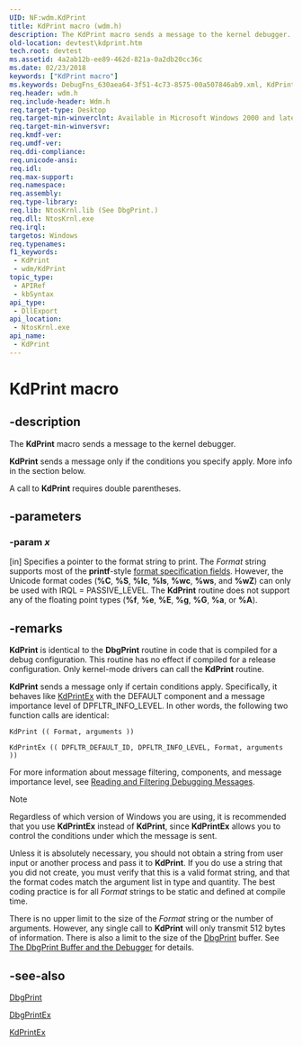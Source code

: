 ```yaml
---
UID: NF:wdm.KdPrint
title: KdPrint macro (wdm.h)
description: The KdPrint macro sends a message to the kernel debugger.
old-location: devtest\kdprint.htm
tech.root: devtest
ms.assetid: 4a2ab12b-ee89-462d-821a-0a2db20cc36c
ms.date: 02/23/2018
keywords: ["KdPrint macro"]
ms.keywords: DebugFns_630aea64-3f51-4c73-8575-00a507846ab9.xml, KdPrint, KdPrint function [Driver Development Tools], devtest.kdprint, wdm/KdPrint
req.header: wdm.h
req.include-header: Wdm.h
req.target-type: Desktop
req.target-min-winverclnt: Available in Microsoft Windows 2000 and later.
req.target-min-winversvr: 
req.kmdf-ver: 
req.umdf-ver: 
req.ddi-compliance: 
req.unicode-ansi: 
req.idl: 
req.max-support: 
req.namespace: 
req.assembly: 
req.type-library: 
req.lib: NtosKrnl.lib (See DbgPrint.)
req.dll: NtosKrnl.exe
req.irql: 
targetos: Windows
req.typenames: 
f1_keywords:
 - KdPrint
 - wdm/KdPrint
topic_type:
 - APIRef
 - kbSyntax
api_type:
 - DllExport
api_location:
 - NtosKrnl.exe
api_name:
 - KdPrint
---
```


# KdPrint macro


## -description

The **KdPrint** macro sends a message to the kernel debugger.

**KdPrint** sends a message only if the conditions you specify apply. More info in the section below.

A call to **KdPrint** requires double parentheses.

## -parameters

### -param _x_ 

[in]
Specifies a pointer to the format string to print. The *Format* string supports most of the **printf**-style [format specification fields](/cpp/c-runtime-library/format-specification-syntax-printf-and-wprintf-functions?view=vs-2019). However, the Unicode format codes (**%C**, **%S**, **%lc**, **%ls**, **%wc**, **%ws**, and **%wZ**) can only be used with IRQL = PASSIVE_LEVEL. The **KdPrint** routine does not support any of the floating point types (**%f**, **%e**, **%E**, **%g**, **%G**, **%a**, or **%A**).

## -remarks

**KdPrint** is identical to the **DbgPrint** routine in code that is compiled for a debug configuration.  This routine has no effect if compiled for a release configuration. Only kernel-mode drivers can call the **KdPrint** routine.

**KdPrint** sends a message only if certain conditions apply. Specifically, it behaves like [KdPrintEx](./nf-wdm-kdprintex.md) with the DEFAULT component and a message importance level of DPFLTR_INFO_LEVEL. In other words, the following two function calls are identical:

`KdPrint (( Format, arguments ))`

`KdPrintEx (( DPFLTR_DEFAULT_ID, DPFLTR_INFO_LEVEL, Format, arguments ))`

For more information about message filtering, components, and message importance level, see [Reading and Filtering Debugging Messages](/windows-hardware/drivers/devtest/reading-and-filtering-debugging-messages).

>[!NOTE]
>Regardless of which version of Windows you are using, it is recommended that you use **KdPrintEx** instead of **KdPrint**, since **KdPrintEx** allows you to control the conditions under which the message is sent.

Unless it is absolutely necessary, you should not obtain a string from user input or another process and pass it to **KdPrint**. If you do use a string that you did not create, you must verify that this is a valid format string, and that the format codes match the argument list in type and quantity. The best coding practice is for all *Format* strings to be static and defined at compile time.

There is no upper limit to the size of the *Format* string or the number of arguments. However, any single call to **KdPrint** will only transmit 512 bytes of information. There is also a limit to the size of the <a href="/windows-hardware/drivers/ddi/wdm/nf-wdm-dbgprint">DbgPrint</a> buffer. See <a href="/windows-hardware/drivers/devtest/reading-and-filtering-debugging-messages">The DbgPrint Buffer and the Debugger</a> for details.

## -see-also

[DbgPrint](./nf-wdm-dbgprint.md)

[DbgPrintEx](./nf-wdm-dbgprintex.md)

[KdPrintEx](./nf-wdm-kdprintex.md)